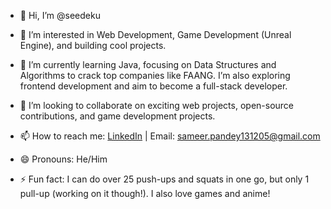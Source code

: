 - 👋 Hi, I’m @seedeku

- 👀 I’m interested in Web Development, Game Development (Unreal Engine), and building cool projects.
- 🌱 I’m currently learning Java, focusing on Data Structures and Algorithms to crack top companies like FAANG. I’m also exploring frontend development and aim to become a full-stack developer.
- 💞️ I’m looking to collaborate on exciting web projects, open-source contributions, and game development projects.
- 📫 How to reach me: [LinkedIn](https://www.linkedin.com/in/seedeku) | Email: sameer.pandey131205@gmail.com
- 😄 Pronouns: He/Him
- ⚡ Fun fact: I can do over 25 push-ups and squats in one go, but only 1 pull-up (working on it though!). I also love games and anime!
